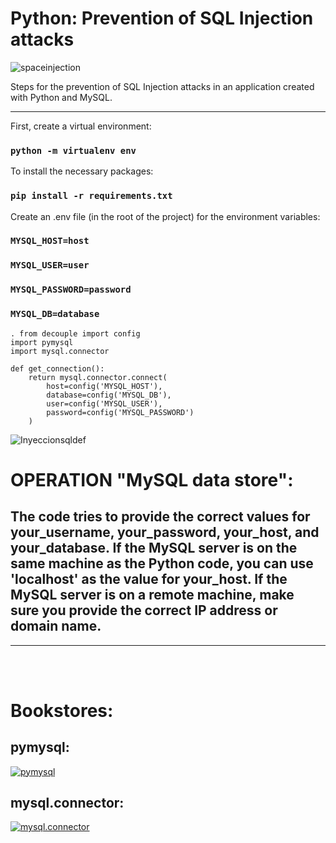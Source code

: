 # Python: Prevention of SQL Injection attacks
![spaceinjection](https://user-images.githubusercontent.com/90658763/183930258-9bf68857-712c-49fa-85ae-b468ca17e2fc.gif)

Steps for the prevention of SQL Injection attacks in an application created with Python and MySQL.

<hr/>

First, create a virtual environment:
### `python -m virtualenv env`

To install the necessary packages:
### `pip install -r requirements.txt`

Create an .env file (in the root of the project) for the environment variables:

### `MYSQL_HOST=host`
### `MYSQL_USER=user`
### `MYSQL_PASSWORD=password`
### `MYSQL_DB=database`

```console
. from decouple import config
import pymysql
import mysql.connector

def get_connection():
    return mysql.connector.connect(
        host=config('MYSQL_HOST'),        
        database=config('MYSQL_DB'),
        user=config('MYSQL_USER'),
        password=config('MYSQL_PASSWORD')
    )
```

![Inyeccionsqldef](https://user-images.githubusercontent.com/90658763/183928503-53df4acb-6de0-486f-b41a-f8a1335374a8.png)

# OPERATION "MySQL data store":

## The code tries to provide the correct values ​​for your_username, your_password, your_host, and your_database. If the MySQL server is on the same machine as the Python code, you can use 'localhost' as the value for your_host. If the MySQL server is on a remote machine, make sure you provide the correct IP address or domain name.

<hr/>

<br/><br/>

# Bookstores:
## pymysql:
 [![pymysql ](https://user-images.githubusercontent.com/90658763/232776563-2dfbe1b5-8dd3-4cab-9446-1c2f99bb2049.png)](https://pypi.org/project/pymysql/)

## mysql.connector:
[![mysql.connector](https://user-images.githubusercontent.com/90658763/232777656-87133a22-8239-4796-91b8-ca535c452000.png)](https://www.mysql.com/products/connector/)

